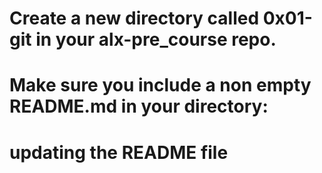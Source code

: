 # Create a new directory called 0x01-git in your alx-pre_course repo.

# Make sure you include a non empty README.md in your directory:
# updating the README file
